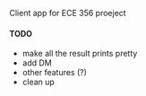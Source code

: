 Client app for ECE 356 proeject

#### TODO
- make all the result prints pretty
- add DM
- other features (?)
- clean up
